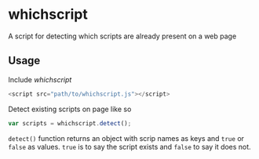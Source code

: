 # whichscript
A script for detecting which scripts are already present on a web page
## Usage
Include *whichscript*
```javascript
<script src="path/to/whichscript.js"></script>
```
Detect existing scripts on page like so
```javascript
var scripts = whichscript.detect();
```
`detect()` function returns an object with scrip names as keys and `true` or `false` as values. `true` is to say the script exists and `false` to say it does not. 
